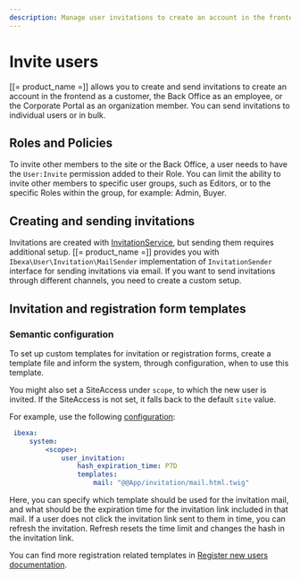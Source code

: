 ```yaml
---
description: Manage user invitations to create an account in the frontend or the Back Office.
---
```


# Invite users

[[= product_name =]] allows you to create and send invitations to create an account in
the frontend as a customer, the Back Office as an employee, or the Corporate Portal as an organization member.
You can send invitations to individual users or in bulk.

## Roles and Policies

To invite other members to the site or the Back Office, a user needs to have the `User:Invite` permission added to their Role.
You can limit the ability to invite other members to specific user groups, such as Editors, or to the specific Roles within the group, for example: Admin, Buyer.

## Creating and sending invitations

Invitations are created with [InvitationService](../api/php_api/php_api_reference/classes/Ibexa-Contracts-User-Invitation-InvitationService.html),
but sending them requires additional setup.
[[= product_name =]] provides you with `Ibexa\User\Invitation\MailSender` implementation of
`InvitationSender` interface for sending invitations via email.
If you want to send invitations through different channels, you need to create a custom setup.

## Invitation and registration form templates

### Semantic configuration

To set up custom templates for invitation or registration forms,
create a template file and inform the system, through configuration, when to use this template.

You might also set a SiteAccess under `scope`, to which the new user is invited.
If the SiteAccess is not set, it falls back to the default `site` value.

For example, use the following [configuration](configuration.md#configuration-files):

```yaml
 ibexa:
     system:
         <scope>:
             user_invitation:
                 hash_expiration_time: P7D
                 templates:
                     mail: "@@App/invitation/mail.html.twig"
```

Here, you can specify which template should be used for the invitation mail,
and what should be the expiration time for the invitation link included in that mail.
If a user does not click the invitation link sent to them in time, you can refresh the invitation.
Refresh resets the time limit and changes the hash in the invitation link.

You can find more registration related templates in [Register new users documentation](user_registration.md#other-user-management-templates).
